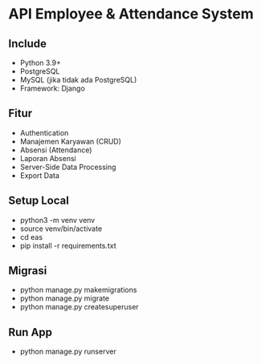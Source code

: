 # API Employee & Attendance System

## Include
- Python 3.9+  
- PostgreSQL
- MySQL (jika tidak ada PostgreSQL)
- Framework: Django

## Fitur
- Authentication
- Manajemen Karyawan (CRUD)
- Absensi (Attendance)
- Laporan Absensi
- Server-Side Data Processing
- Export Data

## Setup Local
- python3 -m venv venv
- source venv/bin/activate
- cd eas
- pip install -r requirements.txt

## Migrasi
- python manage.py makemigrations
- python manage.py migrate
- python manage.py createsuperuser

## Run App
- python manage.py runserver